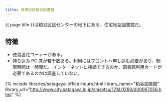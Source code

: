 ```yaml
---
title: 世田谷区粕谷図書館
---
```


{{ page.title }}は粕谷区民センターの地下にある、住宅地型図書館だ。

## 特徴

* 徳冨蘆花コーナーがある。
* 持ち込み PC 席が若干数ある。利用にはフロントへ申し込む必要があり、制限時間は一時間だ。
  インターネットに接続できるのか、図書館利用カードが必要であるのかは調査していない。

{% include libraries/setagaya-office-hours.html
    library_name="粕谷図書館"
    library_url="http://www.city.setagaya.lg.jp/shisetsu/1214/1266/d00067056.html" %}
